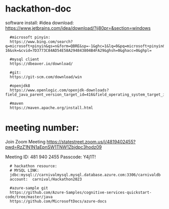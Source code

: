 # hackathon-doc
software install: 
      #idea download:
      https://www.jetbrains.com/idea/download/?ij80pr=&section=windows
     
      #microsoft pinyin:
      https://www.bing.com/search?q=microsoft+pinyin&qs=n&form=QBRE&sp=-1&ghc=1&lq=0&pq=microsoft+pinyin&sc=10-16&sk=&cvid=7D3773C84AD54E58A294843804B4FA29&ghsh=0&ghacc=0&ghpl=
      
      #mysql client
      https://dbeaver.io/download/
      
      #git:
      https://git-scm.com/download/win
      
      #openjdk8
      https://www.openlogic.com/openjdk-downloads?field_java_parent_version_target_id=416&field_operating_system_target_id=436&field_architecture_target_id=391&field_java_package_target_id=396

      #maven
      https://maven.apache.org/install.html

# meeting number:
Join Zoom Meeting
https://statestreet.zoom.us/j/4819402455?pwd=RzZ1N1N1aEpnSW1TNW1Zbjdpc3hodz09

Meeting ID: 481 940 2455
Passcode: Y4j1T!






      # hackathon resource:
      # MYSQL LINK: 
      jdbc:mysql://carnivalmysql.mysql.database.azure.com:3306/carnivaldb
      account:  carnival/Hackathon2023

      #azure-sample git
      https://github.com/Azure-Samples/cognitive-services-quickstart-code/tree/master/java
      https://github.com/MicrosoftDocs/azure-docs
